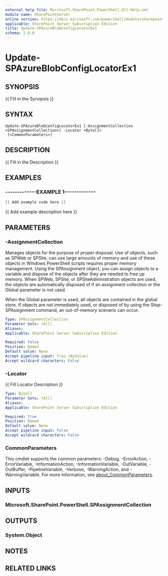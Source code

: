 ```yaml
---
external help file: Microsoft.SharePoint.PowerShell.dll-Help.xml
module name: SharePointServer
online version: https://docs.microsoft.com/powershell/module/sharepoint-server/update-spazureblobconfiglocatorex1
applicable: SharePoint Server Subscription Edition
title: Update-SPAzureBlobConfigLocatorEx1
schema: 2.0.0
---
```


# Update-SPAzureBlobConfigLocatorEx1

## SYNOPSIS
{{ Fill in the Synopsis }}

## SYNTAX

```
Update-SPAzureBlobConfigLocatorEx1 [-AssignmentCollection <SPAssignmentCollection>] -Locator <Byte[]>
 [<CommonParameters>]
```

## DESCRIPTION
{{ Fill in the Description }}

## EXAMPLES

### -------------EXAMPLE 1------------- 
```powershell
{{ Add example code here }}
```

{{ Add example description here }}

## PARAMETERS

### -AssignmentCollection
Manages objects for the purpose of proper disposal.
Use of objects, such as SPWeb or SPSite, can use large amounts of memory and use of these objects in Windows PowerShell scripts requires proper memory management.
Using the SPAssignment object, you can assign objects to a variable and dispose of the objects after they are needed to free up memory.
When SPWeb, SPSite, or SPSiteAdministration objects are used, the objects are automatically disposed of if an assignment collection or the Global parameter is not used.

When the Global parameter is used, all objects are contained in the global store.
If objects are not immediately used, or disposed of by using the Stop-SPAssignment command, an out-of-memory scenario can occur.

```yaml
Type: SPAssignmentCollection
Parameter Sets: (All)
Aliases:
Applicable: SharePoint Server Subscription Edition

Required: False
Position: Named
Default value: None
Accept pipeline input: True (ByValue)
Accept wildcard characters: False
```

### -Locator
{{ Fill Locator Description }}

```yaml
Type: Byte[]
Parameter Sets: (All)
Aliases:
Applicable: SharePoint Server Subscription Edition

Required: True
Position: Named
Default value: None
Accept pipeline input: False
Accept wildcard characters: False
```

### CommonParameters
This cmdlet supports the common parameters: -Debug, -ErrorAction, -ErrorVariable, -InformationAction, -InformationVariable, -OutVariable, -OutBuffer, -PipelineVariable, -Verbose, -WarningAction, and -WarningVariable. For more information, see [about_CommonParameters](https://go.microsoft.com/fwlink/?LinkID=113216).

## INPUTS

### Microsoft.SharePoint.PowerShell.SPAssignmentCollection

## OUTPUTS

### System.Object
## NOTES

## RELATED LINKS
